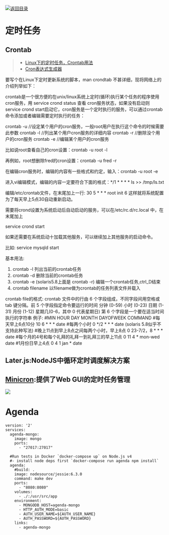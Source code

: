 [![返回目录](https://parg.co/Udx)](https://parg.co/UdT)

# 定时任务
## Crontab

> - [Linux下的定时任务，Crontab用法](http://www.cnblogs.com/b028/archive/2011/01/07/1930243.html)
> - [Cron表达式生成器](http://www.pdtools.net/tools/becron.jsp)

要写个在Linux下定时更新系统的脚本，man crondtab 不甚详细，现将网络上的介绍列举如下：

crontab是一个很方便的在unix/linux系统上定时(循环)执行某个任务的程序使用cron服务，用 service crond status 查看 cron服务状态，如果没有启动则 service crond start启动它，cron服务是一个定时执行的服务，可以通过crontab 命令添加或者编辑需要定时执行的任务：

crontab -u //设定某个用户的cron服务，一般root用户在执行这个命令的时候需要此参数
crontab -l //列出某个用户cron服务的详细内容
crontab -r //删除没个用户的cron服务
crontab -e //编辑某个用户的cron服务

比如说root查看自己的cron设置：crontab -u root -l

再例如，root想删除fred的cron设置：crontab -u fred -r

在编辑cron服务时，编辑的内容有一些格式和约定，输入：crontab -u root -e

进入vi编辑模式，编辑的内容一定要符合下面的格式：*/1 * * * * ls >> /tmp/ls.txt

编辑/etc/crontab文件，在末尾加上一行: 30 5 * * * root init 6 这样就将系统配置为了每天早上5点30自动重新启动。

需要将crond设置为系统启动后自动启动的服务，可以在/etc/rc.d/rc.local 中，在末尾加上

service crond start

如果还需要在系统启动十加载其他服务，可以继续加上其他服务的启动命令。

比如: service mysqld start

基本用法:
1. crontab -l
     列出当前的crontab任务
2. crontab -d
     删除当前的crontab任务
3. crontab -e (solaris5.8上面是 crontab -r)
     编辑一个crontab任务,ctrl_D结束
4. crontab filename
     以filename做为crontab的任务列表文件并载入

crontab file的格式:
    crontab 文件中的行由 6 个字段组成，不同字段间用空格或 tab 键分隔。前 5 个字段指定命令要运行的时间
       分钟 (0-59)
       小时 (0-23)
       日期 (1-31)
       月份 (1-12)
       星期几(0-6，其中 0 代表星期日)
       第 6 个字段是一个要在适当时间执行的字符串
例子:
      #MIN HOUR DAY MONTH DAYOFWEEK COMMAND
      #每天早上6点10分
      10 6 * * * date
      #每两个小时
      0 */2 * * * date    (solaris 5.8似乎不支持此种写法)
      #晚上11点到早上8点之间每两个小时，早上8点
      0 23-7/2，8 * * * date
      #每个月的4号和每个礼拜的礼拜一到礼拜三的早上11点
      0 11 4 * mon-wed date
      #1月份日早上4点
      0 4 1 jan * date 

## Later.js:NodeJS中循环定时调度解决方案
## [Minicron](https://jamesrwhite.github.io/minicron/):提供了Web GUI的定时任务管理
![](http://f.cl.ly/items/0c27341m2l1E230B0q1l/Image%202014-04-15%20at%2012.40.42%20am.png)



# Agenda

```Dockfile
version: '2'
services:
  agenda-mongo:
    image: mongo
    ports:
      - "27017:27017"

  #Run tests in Docker `docker-compose up` on Node.js v4
  #- install node deps first `docker-compose run agenda npm install`
  agenda:
    #build: .
    image: nodesource/jessie:6.3.0
    command: make dev
    ports:
      - "8080:8080"
    volumes:
      - ./:/usr/src/app
    environment:
      - MONGODB_HOST=agenda-mongo
      - HTTP_AUTH_MODE=basic
      - AUTH_USER_NAME=${AUTH_USER_NAME}
      - AUTH_PASSWORD=${AUTH_PASSWORD}
    links:
      - agenda-mongo
```
